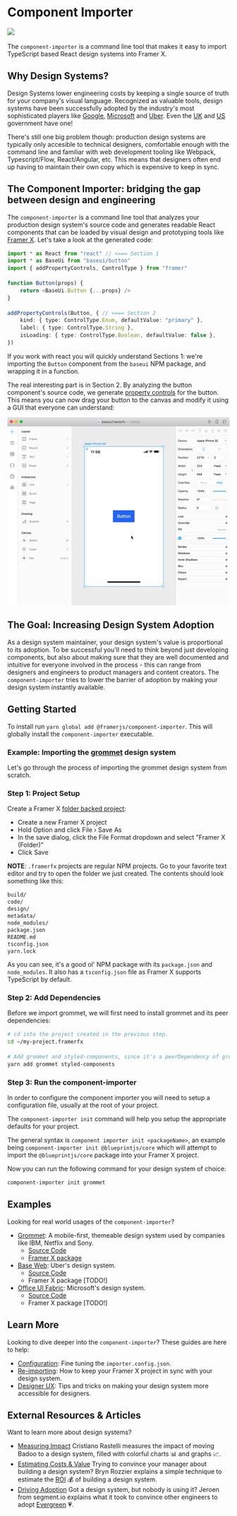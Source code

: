 # Component Importer

![](https://placehold.it/600x300)

The `component-importer` is a command line tool that makes it easy to import TypeScript based React design systems into Framer X.

## Why Design Systems?

Design Systems lower engineering costs by keeping a single source of truth for your company's visual language. Recognized as valuable tools, design systems have been successfully adopted by the industry's most sophisticated players like [Google](https://material.io/design/), [Microsoft](https://developer.microsoft.com/en-us/fabric#/) and [Uber](https://baseweb.design/). Even the [UK](https://design-system.service.gov.uk/components/) and [US](https://designsystem.digital.gov/) government have one!

There's still one big problem though: production design systems are typically only accesible to technical designers, comfortable enough with the command line and familiar with web development tooling like Webpack, Typescript/Flow, React/Angular, etc. This means that designers often end up having to maintain their own copy which is expensive to keep in sync.

## The Component Importer: bridging the gap between design and engineering

The `component-importer` is a command line tool that analyzes your production design system's source code and generates readable React components that can be loaded by visual design and prototyping tools like [Framer X](https://framer.com). Let's take a look at the generated code:

```ts
import * as React from "react" // <=== Section 1
import * as BaseUi from "baseui/button"
import { addPropertyControls, ControlType } from "framer"

function Button(props) {
	return <BaseUi.Button {...props} />
}

addPropertyControls(Button, { // <=== Section 2
	kind: { type: ControlType.Enum, defaultValue: "primary" },
	label: { type: ControlType.String },
	isLoading: { type: ControlType.Boolean, defaultValue: false },
})
```

If you work with react you will quickly understand Sections 1: we're importing the `Button` component from the `baseui` NPM package, and wrapping it in a function.

The real interesting part is in Section 2. By analyzing the button component's source code, we generate [property controls](https://www.framer.com/api/property-controls/) for the button. This means you can now drag your button to the canvas and modify it using a GUI that everyone can understand:

![Import Button Example](assets/readme-import-button-example.gif)

## The Goal: Increasing Design System Adoption

As a design system maintainer, your design system's value is proportional to its adoption. To be successful you'll need to think beyond just developing components, but also about making sure that they are well documented and intuitive for everyone involved in the process - this can range from designers and engineers to product managers and content creators. The `component-importer` tries to lower the barrier of adoption by making your design system instantly available.

## Getting Started

To install run `yarn global add @framerjs/component-importer`. This will globally install the `component-importer` executable.

### Example: Importing the [grommet](https://v2.grommet.io/) design system

Let's go through the process of importing the grommet design system from scratch.

### **Step 1**: Project Setup

Create a Framer X [folder backed project](https://www.framer.com/support/using-framer-x/folder-backed-projects/):

 - Create a new Framer X project
 - Hold Option and click File › Save As
 - In the save dialog, click the File Format dropdown and select "Framer X (Folder)"
 - Click Save

**NOTE**: `.framerfx` projects are regular NPM projects. Go to your favorite text editor and try to open the folder we just created. The contents should look something like this:

```
build/
code/
design/
metadata/
node_modules/
package.json
README.md
tsconfig.json
yarn.lock
```

As you can see, it's a good ol' NPM package with its `package.json` and `node_modules`. It also has a `tsconfig.json` file as Framer X supports TypeScript by default.

### **Step 2**: Add Dependencies

Before we import grommet, we will first need to install grommet and its peer dependencies:

```bash
# cd into the project created in the previous step.
cd ~/my-project.framerfx

# Add grommet and styled-components, since it's a peerDependency of grommet
yarn add grommet styled-components
```

### **Step 3**: Run the component-importer

In order to configure the component importer you will need to setup a configuration file, usually at the root of your project.

The `component-importer init` command will help you setup the appropriate defaults for your project.

The general syntax is `component importer init <packageName>`, an example being `component-importer init @blueprintjs/core` which will attempt to import the `@blueprintjs/core` package into your Framer X project.

Now you can run the following command for your design system of choice:

```bash
component-importer init grommet
```

## Examples

Looking for real world usages of the `component-importer`?

- [Grommet](https://v2.grommet.io/): A mobile-first, themeable design system used by companies like IBM, Netflix and Sony.
  - [Source Code](https://github.com/framer/grommet.framerfx)
  - [Framer X package](https://store.framer.com/package/fhur/grommet)
- [Base Web](https://baseweb.design/): Uber's design system.
  - [Source Code](https://github.com/framer/baseui.framerfx)
  - Framer X package [TODO!]
- [Office UI Fabric](https://developer.microsoft.com/en-us/fabric): Microsoft's design system.
  - [Source Code](https://github.com/framer/office-ui-fabric.framerfx)
  - Framer X package [TODO!]

## Learn More

Looking to dive deeper into the `component-importer`? These guides are here to help:

- [Configuration](#): Fine tuning the `importer.config.json`.
- [Re-importing](#): How to keep your Framer X project in sync with your design system.
- [Designer UX](#): Tips and tricks on making your design system more accessible for designers.

## External Resources & Articles

Want to learn more about design systems?

- [Measuring Impact](https://medium.com/@didoo/measuring-the-impact-of-a-design-system-7f925af090f7)
  Cristiano Rastelli measures the impact of moving Badoo to a design system, filled with colorful charts 📊 and graphs 📈.
- [Estimating Costs & Value](https://uxdesign.cc/how-much-is-a-design-system-worth-d72e2ededf76)
  Trying to convince your manager about building a design system? Bryn Rozzier explains a simple technique to estimate the [ROI](https://en.wikipedia.org/wiki/Return_on_investment) 💰 of building a design system.
- [Driving Adoption](https://segment.com/blog/driving-adoption-of-a-design-system/)
  Got a design system, but nobody is using it? Jeroen from segment.io explains what it took to convince other engineers to adopt [Evergreen](https://evergreen.segment.com/components/) 💗.

